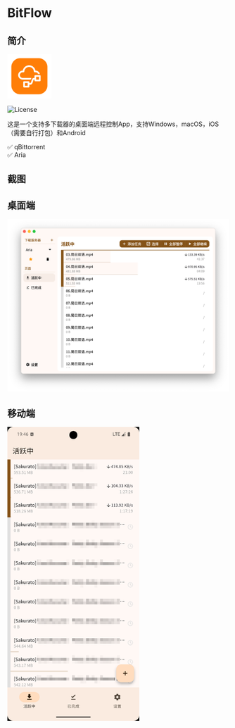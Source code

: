 # BitFlow

## 简介

<img src="icon/icon.png" width="100px">

![License](https://img.shields.io/badge/License-MIT-dark_green)

这是一个支持多下载器的桌面端远程控制App，支持Windows，macOS，iOS（需要自行打包）和Android

✅ qBittorrent  
✅ Aria

## 截图

## 桌面端

![desktop](demo/demo1.png)

## 移动端

<img src="demo/demo2.png" alt="demo2.jpg" width="300px" />